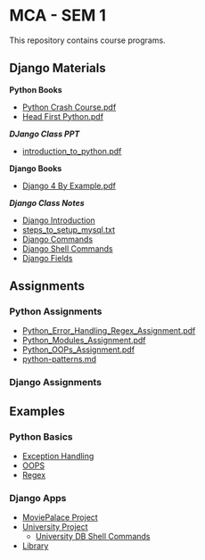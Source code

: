 # MCA - SEM 1

This repository contains course programs.

## Django Materials

**Python Books**
- [Python Crash Course.pdf](material/Python_Basics/Python.Crash.Course.3rd.Edition.Eric.Matthes.No.Starch.Press.9781718502703.EBooksWorld.ir.pdf)
- [Head First Python.pdf](material/Python_Basics/ebin.pub_head-first-python-a-learners-guide-to-the-fundamentals-of-python-programming-a-brain-friendly-guide-3rd-edition-second-early-release-3nbsped-9781492051299-9781492051220.pdf)

***DJango Class PPT***
- [introduction_to_python.pdf](material/Python_Basics/introduction_to_python.pdf)

**Django Books**

- [Django 4 By Example.pdf](material/Django/Django.4.By.Example.4th.Edition.Antonio.Mele.Bob.Belderbos.Packt.9781801813051.EBooksWorld.ir.pdf)


***Django Class Notes***

- [Django Introduction](material/Django/django.docx)
- [steps_to_setup_mysql.txt](material/Django/steps_to_setup_mysql.txt)
- [Django Commands](material/Django/django_commands.md)
- [Django Shell Commands](material/Django/django_shell_commands.md)
- [Django Fields](material/Django/django_fields.md)

## Assignments

### Python Assignments

- [Python_Error_Handling_Regex_Assignment.pdf](assignments/Python_Error_Handling_Regex_Assignment.pdf)
- [Python_Modules_Assignment.pdf](assignments/Python_Modules_Assignment.pdf)
- [Python_OOPs_Assignment.pdf](assignments/Python_OOPs_Assignment.pdf)
- [python-patterns.md](assignments/python-patterns.md)

### Django Assignments


## Examples

### Python Basics

- [Exception Handling](examples/basics/exception_handling)
- [OOPS](examples/basics/oops)
- [Regex](examples/basics/regex_exp.py)

### Django Apps

- [MoviePalace Project](examples/django/moviepalace.zip)
- [University Project](examples/django/university.zip)
  - [University DB Shell Commands](examples/django/university_db_sell_commands.md)
- [Library](examples/django/library.zip)